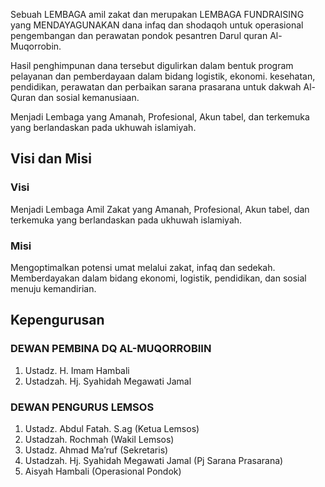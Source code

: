 Sebuah LEMBAGA amil zakat dan merupakan LEMBAGA FUNDRAISING yang MENDAYAGUNAKAN dana infaq dan shodaqoh untuk operasional pengembangan dan perawatan pondok pesantren Darul quran Al-Muqorrobin.

Hasil penghimpunan dana tersebut digulirkan dalam bentuk program pelayanan dan pemberdayaan dalam bidang logistik, ekonomi. kesehatan, pendidikan, perawatan dan perbaikan sarana prasarana untuk dakwah Al-Quran dan sosial kemanusiaan.

Menjadi Lembaga yang Amanah, Profesional, Akun tabel, dan terkemuka yang berlandaskan pada ukhuwah islamiyah.

## Visi dan Misi

### Visi

Menjadi Lembaga Amil Zakat yang Amanah, Profesional, Akun tabel, dan terkemuka yang berlandaskan pada ukhuwah islamiyah.

### Misi

Mengoptimalkan potensi umat melalui zakat, infaq dan sedekah. Memberdayakan dalam bidang ekonomi, logistik, pendidikan, dan sosial menuju kemandirian.

## Kepengurusan

### DEWAN PEMBINA DQ AL-MUQORROBIIN

1. Ustadz. H. Imam Hambali
2. Ustadzah. Hj. Syahidah Megawati Jamal

### DEWAN PENGURUS LEMSOS

1. Ustadz. Abdul Fatah. S.ag (Ketua Lemsos)
2. Ustadzah. Rochmah (Wakil Lemsos)
3. Ustadz. Ahmad Ma’ruf (Sekretaris)
4. Ustadzah. Hj. Syahidah Megawati Jamal (Pj Sarana Prasarana)
5. Aisyah Hambali (Operasional Pondok)
